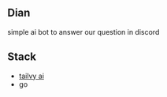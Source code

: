 ## Dian

simple ai bot to answer our question in discord

## Stack

- [tailvy ai](https://docs.tavily.com/)
- go